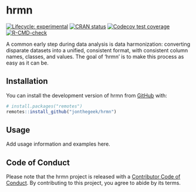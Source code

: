 
<!-- README.md is generated from README.Rmd. Please edit that file -->

# hrmn

<!-- badges: start -->

[![Lifecycle:
experimental](https://img.shields.io/badge/lifecycle-experimental-orange.svg)](https://lifecycle.r-lib.org/articles/stages.html#experimental)
[![CRAN
status](https://www.r-pkg.org/badges/version/hrmn)](https://CRAN.R-project.org/package=hrmn)
[![Codecov test
coverage](https://codecov.io/gh/jonthegeek/hrmn/graph/badge.svg)](https://app.codecov.io/gh/jonthegeek/hrmn)
[![R-CMD-check](https://github.com/jonthegeek/hrmn/actions/workflows/R-CMD-check.yaml/badge.svg)](https://github.com/jonthegeek/hrmn/actions/workflows/R-CMD-check.yaml)
<!-- badges: end -->

A common early step during data analysis is data harmonization:
converting disparate datasets into a unified, consistent format, with
consistent column names, classes, and values. The goal of ‘hrmn’ is to
make this process as easy as it can be.

## Installation

You can install the development version of hrmn from
[GitHub](https://github.com/) with:

``` r
# install.packages("remotes")
remotes::install_github("jonthegeek/hrmn")
```

## Usage

Add usage information and examples here.

## Code of Conduct

Please note that the hrmn project is released with a [Contributor Code
of Conduct](https://jonthegeek.github.io/hrmn/CODE_OF_CONDUCT.html). By
contributing to this project, you agree to abide by its terms.
